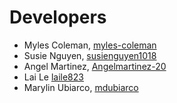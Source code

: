 # Developers

* Myles Coleman, [myles-coleman](https://github.com/myles-coleman)
* Susie Nguyen, [susienguyen1018](https://github.com/susienguyen1018)
* Angel Martinez, [Angelmartinez-20](https://github.com/Angelmartinez-20)
* Lai Le [laile823](https://github.com/laile823)
* Marylin Ubiarco, [mdubiarco](https://github.com/mdubiarco)
